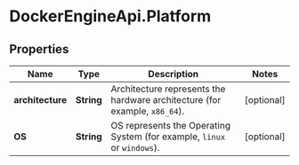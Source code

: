 # DockerEngineApi.Platform

## Properties
Name | Type | Description | Notes
------------ | ------------- | ------------- | -------------
**architecture** | **String** | Architecture represents the hardware architecture (for example, `x86_64`).  | [optional] 
**OS** | **String** | OS represents the Operating System (for example, `linux` or `windows`).  | [optional] 


